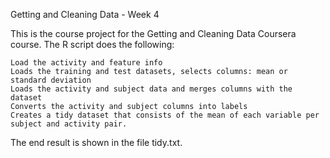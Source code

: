 Getting and Cleaning Data   -   Week 4

This is the course project for the Getting and Cleaning Data Coursera course. The R script does the following:

    Load the activity and feature info
    Loads the training and test datasets, selects columns: mean or standard deviation
    Loads the activity and subject data and merges columns with the dataset
    Converts the activity and subject columns into labels
    Creates a tidy dataset that consists of the mean of each variable per subject and activity pair.

The end result is shown in the file tidy.txt.
